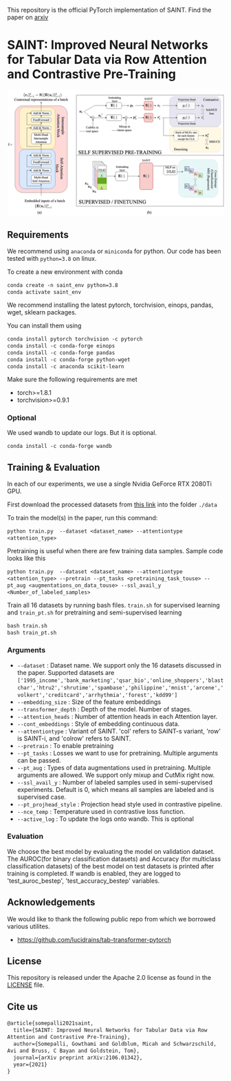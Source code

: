 This repository is the official PyTorch implementation of SAINT. Find the paper on [arxiv](https://arxiv.org/abs/2106.01342) 

# SAINT: Improved Neural Networks for Tabular Data via Row Attention and Contrastive Pre-Training


![Overview](pipeline.png)



## Requirements

We recommend using `anaconda` or `miniconda` for python. Our code has been tested with `python=3.8` on linux.

To create a new environment with conda

```
conda create -n saint_env python=3.8
conda activate saint_env
```

We recommend installing the latest pytorch, torchvision, einops, pandas, wget, sklearn packages.

You can install them using 

```
conda install pytorch torchvision -c pytorch
conda install -c conda-forge einops 
conda install -c conda-forge pandas 
conda install -c conda-forge python-wget 
conda install -c anaconda scikit-learn 
``` 

Make sure the following requirements are met

* torch>=1.8.1
* torchvision>=0.9.1

### Optional
We used wandb to update our logs. But it is optional.
```
conda install -c conda-forge wandb 
```


## Training & Evaluation

In each of our experiments, we use a single Nvidia GeForce RTX 2080Ti GPU.

First download the processed datasets from [this link](https://drive.google.com/file/d/1mJtWP9mRP0a10d1rT6b3ksYkp4XOpM0r/view?usp=sharing) into the folder `./data`

To train the model(s) in the paper, run this command:

```
python train.py  --dataset <dataset_name> --attentiontype <attention_type> 
```

Pretraining is useful when there are few training data samples. Sample code looks like this
```
python train.py  --dataset <dataset_name> --attentiontype <attention_type> --pretrain --pt_tasks <pretraining_task_touse> --pt_aug <augmentations_on_data_touse> --ssl_avail_y <Number_of_labeled_samples>
```

Train all 16 datasets by running bash files. `train.sh` for supervised learning and `train_pt.sh` for pretraining and semi-supervised learning

```
bash train.sh
bash train_pt.sh
```

### Arguments
* `--dataset` : Dataset name. We support only the 16 datasets discussed in the paper. Supported datasets are `['1995_income','bank_marketing','qsar_bio','online_shoppers','blastchar','htru2','shrutime','spambase','philippine','mnist','arcene','volkert','creditcard','arrhythmia','forest','kdd99']`
* `--embedding_size` : Size of the feature embeddings
* `--transformer_depth` : Depth of the model. Number of stages.
* `--attention_heads` : Number of attention heads in each Attention layer.
* `--cont_embeddings` : Style of embedding continuous data.
* `--attentiontype` : Variant of SAINT. 'col' refers to SAINT-s variant, 'row' is SAINT-i, and 'colrow' refers to SAINT.
* `--pretrain` : To enable pretraining
* `--pt_tasks` : Losses we want to use for pretraining. Multiple arguments can be passed.
* `--pt_aug` : Types of data augmentations used in pretraining. Multiple arguments are allowed. We support only mixup and CutMix right now.
* `--ssl_avail_y` : Number of labeled samples used in semi-supervised experiments. Default is 0, which means all samples are labeled and is supervised case.
* `--pt_projhead_style` : Projection head style used in contrastive pipeline.
* `--nce_temp` : Temperature used in contrastive loss function.
* `--active_log` : To update the logs onto wandb. This is optional

### Evaluation

We choose the best model by evaluating the model on validation dataset. The AUROC(for binary classification datasets) and Accuracy (for multiclass classification datasets) of the best model on test datasets is printed after training is completed. If wandb is enabled, they are logged to 'test_auroc_bestep', 'test_accuracy_bestep'  variables.


## Acknowledgements

We would like to thank the following public repo from which we borrowed various utilites.
- https://github.com/lucidrains/tab-transformer-pytorch

## License
This repository is released under the Apache 2.0 license as found in the [LICENSE](LICENSE) file.

## Cite us

```
@article{somepalli2021saint,
  title={SAINT: Improved Neural Networks for Tabular Data via Row Attention and Contrastive Pre-Training},
  author={Somepalli, Gowthami and Goldblum, Micah and Schwarzschild, Avi and Bruss, C Bayan and Goldstein, Tom},
  journal={arXiv preprint arXiv:2106.01342},
  year={2021}
}

```